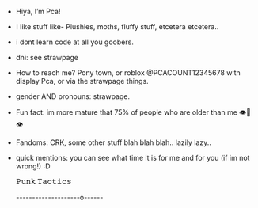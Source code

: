 -  Hiya, I’m Pca!
-  I like stuff like- Plushies, moths, fluffy stuff, etcetera etcetera..
-  i dont learn code at all you goobers.
-  dni: see strawpage
- How to reach me? Pony town, or roblox @PCACOUNT12345678 with display Pca, or via the strawpage things.
- gender AND pronouns: strawpage.
-  Fun fact: im more mature that 75% of people who are older than me 👁👄👁
- Fandoms: CRK, some other stuff blah blah blah.. lazily lazy..
- quick mentions: you can see what time it is for me and for you (if im not wrong!) :D 










  **𝙿𝚞𝚗𝚔 𝚃𝚊𝚌𝚝𝚒𝚌𝚜**

  --------------------o------

